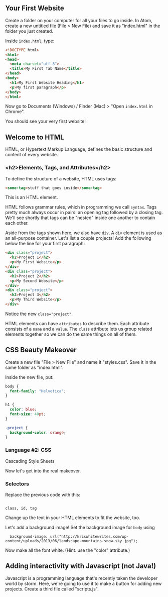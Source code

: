 ## Your First Website

Create a folder on your computer for all your files to go inside.
In Atom, create a new untitled file (File > New File) and save it as "index.html" in the folder you just created.

Inside `index.html`, type:

```html
<!DOCTYPE html>
<html>
<head>
  <meta charset="utf-8">
  <title>My First Tab Name</title>
</head>
<body>
  <h1>My First Website Heading</h1>
  <p>My first paragraph</p>
</body>
</html>
```

Now go to Documents (Windows) / Finder (Mac) > "Open `index.html` in Chrome".

You should see your very first website!

## Welcome to HTML
HTML, or Hypertext Markup Language, defines the basic structure and content of every website.

### &lt;h2&gt;Elements, Tags, and Attributes&lt;/h2&gt;

To define the structure of a website, HTML uses tags:
```html
<some-tag>stuff that goes inside</some-tag>
```
This is an HTML element.

HTML follows grammar rules, which in programming we call `syntax`.
Tags pretty much always occur in pairs: an opening tag followed by a closing tag.
We'll see shortly that tags can be "nested" inside one another to contain each other.

Aside from the tags shown here, we also have `div`. A `div` element is used as an all-purpose container.
Let's list a couple projects!
Add the following below the line for your first paragraph:
```html
<div class="project">
  <h2>Project 1</h2>
  <p>My First Website</p>
</div>
<div class="project">
  <h2>Project 2</h2>
  <p>My Second Website</p>
</div>
<div class="project">
  <h2>Project 3</h2>
  <p>My Third Website</p>
</div>
```
Notice the new `class="project"`.

HTML elements can have `attributes` to describe them. Each attribute consists of a `name` and a `value`.
The `class` attribute lets us group related elements together so we can do the same things on all of them.

## CSS Beauty Makeover

Create a new file "File > New File" and name it "styles.css". Save it in the same folder as "index.html".

Inside the new file, put:
```css
body {
  font-family: "Helvetica";
}

h1 {
  color: blue;
  font-size: 40pt;
}

.project {
  background-color: orange;
}
```

### Language #2: CSS
Cascading Style Sheets

Now let's get into the real makeover.

### Selectors
Replace the previous code with this:

```css

```

`class, id, tag`

Change up the text in your HTML elements to fit the website, too.

Let's add a background image!
Set the background image for `body` using
```
  background-image: url("http://kriswhitewrites.com/wp-content/uploads/2013/06/landscape-mountains-snow-sky.jpg");
```
Now make all the font white. (Hint: use the "color" attribute.)

## Adding interactivity with Javascript (not Java!)

Javascript is a programming language that's recently taken the developer world by storm. Here, we're going to use it to make a button for adding new projects.
Create a third file called "scripts.js".
